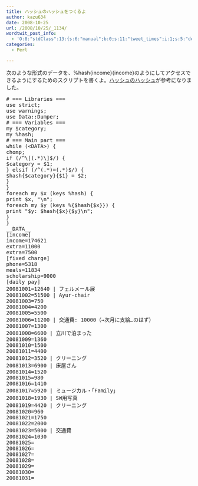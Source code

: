 ```yaml
---
title: ハッシュのハッシュをつくるよ
author: kazu634
date: 2008-10-25
url: /2008/10/25/_1134/
wordtwit_post_info:
  - 'O:8:"stdClass":13:{s:6:"manual";b:0;s:11:"tweet_times";i:1;s:5:"delay";i:0;s:7:"enabled";i:1;s:10:"separation";s:2:"60";s:7:"version";s:3:"3.7";s:14:"tweet_template";b:0;s:6:"status";i:2;s:6:"result";a:0:{}s:13:"tweet_counter";i:2;s:13:"tweet_log_ids";a:1:{i:0;i:4351;}s:9:"hash_tags";a:0:{}s:8:"accounts";a:1:{i:0;s:7:"kazu634";}}'
categories:
  - Perl

---
```

<div class="section">
<p>
    次のような形式のデータを、%hash{income}{income}のようにしてアクセスできるようにするためのスクリプトを書くよ。<a href="http://150.7.25.241/~ee22389j/html/perl/hash.html" onclick="__gaTracker('send', 'event', 'outbound-article', 'http://150.7.25.241/~ee22389j/html/perl/hash.html', 'ハッシュのハッシュ');" target="_blank">ハッシュのハッシュ</a>が参考になりました。
</p>
  
<pre class="syntax-highlight">
<span class="synComment"># === Libraries ===</span>
<span class="synStatement">use strict</span>;
<span class="synStatement">use warnings</span>;
<span class="synStatement">use </span>Data::Dumper;
<span class="synComment"># === Variables ===</span>
<span class="synStatement">my</span> <span class="synIdentifier">$category</span>;
<span class="synStatement">my</span> <span class="synIdentifier">%hash</span>;
<span class="synComment"># === Main part ===</span>
<span class="synStatement">while</span> (<span class="synIdentifier">&#60;DATA&#62;</span>) {
<span class="synStatement">chomp</span>;
<span class="synStatement">if</span> (<span class="synStatement">/</span><span class="synConstant">^</span><span class="synSpecial">\[(.*)\]</span><span class="synConstant">$</span><span class="synStatement">/</span>) {
<span class="synIdentifier">$category</span> = <span class="synIdentifier">$1</span>;
} <span class="synStatement">elsif</span> (<span class="synStatement">/</span><span class="synConstant">^</span><span class="synSpecial">(.*)</span><span class="synConstant">=</span><span class="synSpecial">(.*)</span><span class="synConstant">$</span><span class="synStatement">/</span>) {
<span class="synIdentifier">$hash</span>{<span class="synIdentifier">$category</span>}{<span class="synIdentifier">$1</span>} = <span class="synIdentifier">$2</span>;
}
}
<span class="synStatement">foreach</span> <span class="synStatement">my</span> <span class="synIdentifier">$x</span> (<span class="synStatement">keys</span> <span class="synIdentifier">%hash</span>) {
<span class="synStatement">print</span> <span class="synIdentifier">$x</span>, <span class="synConstant">&#34;</span><span class="synSpecial">\n</span><span class="synConstant">&#34;</span>;
<span class="synStatement">foreach</span> <span class="synStatement">my</span> <span class="synIdentifier">$y</span> (<span class="synStatement">keys</span> %{<span class="synIdentifier">$hash</span>{<span class="synIdentifier">$x</span>}}) {
<span class="synStatement">print</span> <span class="synConstant">&#34;</span><span class="synIdentifier">$y</span><span class="synConstant">: </span><span class="synIdentifier">$hash</span><span class="synConstant">{</span><span class="synIdentifier">$x</span><span class="synConstant">}{</span><span class="synIdentifier">$y</span><span class="synConstant">}</span><span class="synSpecial">\n</span><span class="synConstant">&#34;</span>;
}
}
<span class="synComment">__DATA__</span>
<span class="synComment">[income]</span>
<span class="synComment">income=174621</span>
<span class="synComment">extra=11000</span>
<span class="synComment">extra=7500</span>
<span class="synComment">[fixed charge]</span>
<span class="synComment">phone=5318</span>
<span class="synComment">meals=11834</span>
<span class="synComment">scholarship=9000</span>
<span class="synComment">[daily pay]</span>
<span class="synComment">20081001=12640 | フェルメール展</span>
<span class="synComment">20081002=51500 | Ayur-chair</span>
<span class="synComment">20081003=750</span>
<span class="synComment">20081004=4200</span>
<span class="synComment">20081005=5500</span>
<span class="synComment">20081006=11200 | 交通費: 10000（→次月に支給…のはず）</span>
<span class="synComment">20081007=1300</span>
<span class="synComment">20081008=6600 | 立川で泊まった</span>
<span class="synComment">20081009=1360</span>
<span class="synComment">20081010=1500</span>
<span class="synComment">20081011=4400</span>
<span class="synComment">20081012=3520 | クリーニング</span>
<span class="synComment">20081013=6900 | 床屋さん</span>
<span class="synComment">20081014=1520</span>
<span class="synComment">20081015=980</span>
<span class="synComment">20081016=1410</span>
<span class="synComment">20081017=5920 | ミュージカル・「Family」</span>
<span class="synComment">20081018=1930 | SW用写真</span>
<span class="synComment">20081019=4420 | クリーニング</span>
<span class="synComment">20081020=960</span>
<span class="synComment">20081021=1750</span>
<span class="synComment">20081022=2000</span>
<span class="synComment">20081023=5000 | 交通費</span>
<span class="synComment">20081024=1030</span>
<span class="synComment">20081025=</span>
<span class="synComment">20081026=</span>
<span class="synComment">20081027=</span>
<span class="synComment">20081028=</span>
<span class="synComment">20081029=</span>
<span class="synComment">20081030=</span>
<span class="synComment">20081031=</span>
</pre>
</div>